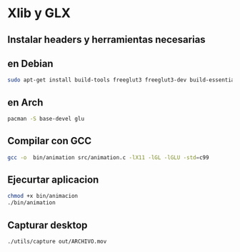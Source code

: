 # Xlib y GLX 

## Instalar headers y herramientas necesarias

## en Debian
```bash
sudo apt-get install build-tools freeglut3 freeglut3-dev build-essential
```

## en Arch
```bash
pacman -S base-devel glu
```

## Compilar con GCC
```bash
gcc -o  bin/animation src/animation.c -lX11 -lGL -lGLU -std=c99 
```

## Ejecurtar aplicacion 
```bash
chmod +x bin/animacion
./bin/animation
```

## Capturar desktop 
```bash
./utils/capture out/ARCHIVO.mov
```
